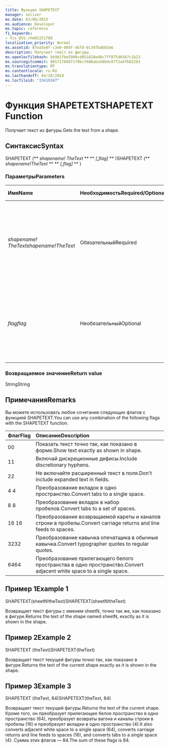 ```yaml
---
title: Функция SHAPETEXT
manager: soliver
ms.date: 03/09/2015
ms.audience: Developer
ms.topic: reference
f1_keywords:
- Vis_DSS.chm82251788
localization_priority: Normal
ms.assetid: 87ea5e8f-c3e0-009f-4bf8-8c34fbdb83a6
description: Получает текст из фигуры.
ms.openlocfilehash: bb9b1fbe5900cd051828ed6c7ff07546567c1b23
ms.sourcegitcommit: 8657170d071f9bcf680aba50b9c07f2a4fb82283
ms.translationtype: MT
ms.contentlocale: ru-RU
ms.lasthandoff: 04/28/2019
ms.locfileid: "33419347"
---
```

# <a name="shapetext-function"></a><span data-ttu-id="5d7a5-103">Функция SHAPETEXT</span><span class="sxs-lookup"><span data-stu-id="5d7a5-103">SHAPETEXT Function</span></span>

<span data-ttu-id="5d7a5-104">Получает текст из фигуры.</span><span class="sxs-lookup"><span data-stu-id="5d7a5-104">Gets the text from a shape.</span></span> 
  
## <a name="syntax"></a><span data-ttu-id="5d7a5-105">Синтаксис</span><span class="sxs-lookup"><span data-stu-id="5d7a5-105">Syntax</span></span>

<span data-ttu-id="5d7a5-106">SHAPETEXT (\*\* *shapename! TheText* \*\* \*\* *[,flag]* \*\* )</span><span class="sxs-lookup"><span data-stu-id="5d7a5-106">SHAPETEXT (\*\* *shapename!TheText* \*\* \*\* *[,flag]* \*\* )</span></span> 
  
### <a name="parameters"></a><span data-ttu-id="5d7a5-107">Параметры</span><span class="sxs-lookup"><span data-stu-id="5d7a5-107">Parameters</span></span>

|<span data-ttu-id="5d7a5-108">**Имя**</span><span class="sxs-lookup"><span data-stu-id="5d7a5-108">**Name**</span></span>|<span data-ttu-id="5d7a5-109">**Необходимость**</span><span class="sxs-lookup"><span data-stu-id="5d7a5-109">**Required/Optional**</span></span>|<span data-ttu-id="5d7a5-110">**Тип данных**</span><span class="sxs-lookup"><span data-stu-id="5d7a5-110">**Data Type**</span></span>|<span data-ttu-id="5d7a5-111">**Описание**</span><span class="sxs-lookup"><span data-stu-id="5d7a5-111">**Description**</span></span>|
|:-----|:-----|:-----|:-----|
| <span data-ttu-id="5d7a5-112">_shapename! TheText_</span><span class="sxs-lookup"><span data-stu-id="5d7a5-112">_shapename!TheText_</span></span> <br/> |<span data-ttu-id="5d7a5-113">Обязательный</span><span class="sxs-lookup"><span data-stu-id="5d7a5-113">Required</span></span>  <br/> ||<span data-ttu-id="5d7a5-114">Ссылка на ячейку с именем TheText в целевой форме.</span><span class="sxs-lookup"><span data-stu-id="5d7a5-114">A reference to the cell named TheText in the target shape.</span></span>  <span data-ttu-id="5d7a5-115">_Shapename!_</span><span class="sxs-lookup"><span data-stu-id="5d7a5-115">_Shapename!_</span></span> <span data-ttu-id="5d7a5-116">это имя фигуры, из которой нужно получить текст.</span><span class="sxs-lookup"><span data-stu-id="5d7a5-116">is the name of the shape from which you want to retrieve the text.</span></span>  <br/> |
| <span data-ttu-id="5d7a5-117">_flag_</span><span class="sxs-lookup"><span data-stu-id="5d7a5-117">_flag_</span></span> <br/> |<span data-ttu-id="5d7a5-118">Необязательный</span><span class="sxs-lookup"><span data-stu-id="5d7a5-118">Optional</span></span>  <br/> |<span data-ttu-id="5d7a5-119">**Числовой**</span><span class="sxs-lookup"><span data-stu-id="5d7a5-119">**Numeric**</span></span> <br/> |<span data-ttu-id="5d7a5-120">Немного, который указывает формат текста.</span><span class="sxs-lookup"><span data-stu-id="5d7a5-120">A bit that specifies the format of the text.</span></span> <span data-ttu-id="5d7a5-121">Флаг по умолчанию (0) показывает текст точно так, как он показан в форме.</span><span class="sxs-lookup"><span data-stu-id="5d7a5-121">The default flag (0) shows the text exactly as it is shown in the shape.</span></span>  <br/> |
   
### <a name="return-value"></a><span data-ttu-id="5d7a5-122">Возвращаемое значение</span><span class="sxs-lookup"><span data-stu-id="5d7a5-122">Return value</span></span>

<span data-ttu-id="5d7a5-123">String</span><span class="sxs-lookup"><span data-stu-id="5d7a5-123">String</span></span>
  
## <a name="remarks"></a><span data-ttu-id="5d7a5-124">Примечания</span><span class="sxs-lookup"><span data-stu-id="5d7a5-124">Remarks</span></span>

<span data-ttu-id="5d7a5-125">Вы можете использовать любое сочетание следующих флагов с функцией SHAPETEXT.</span><span class="sxs-lookup"><span data-stu-id="5d7a5-125">You can use any combination of the following flags with the SHAPETEXT function.</span></span>
  
|<span data-ttu-id="5d7a5-126">**Флаг**</span><span class="sxs-lookup"><span data-stu-id="5d7a5-126">**Flag**</span></span>|<span data-ttu-id="5d7a5-127">**Описание**</span><span class="sxs-lookup"><span data-stu-id="5d7a5-127">**Description**</span></span>|
|:-----|:-----|
|<span data-ttu-id="5d7a5-128">0</span><span class="sxs-lookup"><span data-stu-id="5d7a5-128">0</span></span>  <br/> |<span data-ttu-id="5d7a5-129">Показать текст точно так, как показано в форме.</span><span class="sxs-lookup"><span data-stu-id="5d7a5-129">Show text exactly as shown in shape.</span></span>  <br/> |
|<span data-ttu-id="5d7a5-130">1</span><span class="sxs-lookup"><span data-stu-id="5d7a5-130">1</span></span>  <br/> |<span data-ttu-id="5d7a5-131">Включай дискреционные дефисы.</span><span class="sxs-lookup"><span data-stu-id="5d7a5-131">Include discretionary hyphens.</span></span>  <br/> |
|<span data-ttu-id="5d7a5-132">2</span><span class="sxs-lookup"><span data-stu-id="5d7a5-132">2</span></span>  <br/> |<span data-ttu-id="5d7a5-133">Не включайте расширенный текст в поля.</span><span class="sxs-lookup"><span data-stu-id="5d7a5-133">Don't include expanded text in fields.</span></span>  <br/> |
|<span data-ttu-id="5d7a5-134">4 </span><span class="sxs-lookup"><span data-stu-id="5d7a5-134">4</span></span>  <br/> |<span data-ttu-id="5d7a5-135">Преобразование вкладок в одно пространство.</span><span class="sxs-lookup"><span data-stu-id="5d7a5-135">Convert tabs to a single space.</span></span>  <br/> |
|<span data-ttu-id="5d7a5-136">8 </span><span class="sxs-lookup"><span data-stu-id="5d7a5-136">8</span></span>  <br/> |<span data-ttu-id="5d7a5-137">Преобразование вкладок в набор пробелов.</span><span class="sxs-lookup"><span data-stu-id="5d7a5-137">Convert tabs to a set of spaces.</span></span>  <br/> |
|<span data-ttu-id="5d7a5-138">16 </span><span class="sxs-lookup"><span data-stu-id="5d7a5-138">16</span></span>  <br/> |<span data-ttu-id="5d7a5-139">Преобразование возвращаемой кареты и каналов строки в пробелы.</span><span class="sxs-lookup"><span data-stu-id="5d7a5-139">Convert carriage returns and line feeds to spaces.</span></span>  <br/> |
|<span data-ttu-id="5d7a5-140">32</span><span class="sxs-lookup"><span data-stu-id="5d7a5-140">32</span></span>  <br/> |<span data-ttu-id="5d7a5-141">Преобразование кавычка опечатщика в обычные кавычка.</span><span class="sxs-lookup"><span data-stu-id="5d7a5-141">Convert typographer quotes to regular quotes.</span></span>  <br/> |
|<span data-ttu-id="5d7a5-142">64</span><span class="sxs-lookup"><span data-stu-id="5d7a5-142">64</span></span>  <br/> |<span data-ttu-id="5d7a5-143">Преобразование прилегающего белого пространства в одно пространство.</span><span class="sxs-lookup"><span data-stu-id="5d7a5-143">Convert adjacent white space to a single space.</span></span>  <br/> |
   
## <a name="example-1"></a><span data-ttu-id="5d7a5-144">Пример 1</span><span class="sxs-lookup"><span data-stu-id="5d7a5-144">Example 1</span></span>

<span data-ttu-id="5d7a5-145">SHAPETEXT(sheetN!theText)</span><span class="sxs-lookup"><span data-stu-id="5d7a5-145">SHAPETEXT(sheetN!theText)</span></span>
  
<span data-ttu-id="5d7a5-146">Возвращает текст фигуры с именем sheetN, точно так же, как показано в фигуре.</span><span class="sxs-lookup"><span data-stu-id="5d7a5-146">Returns the text of the shape named sheetN, exactly as it is shown in the shape.</span></span>
  
## <a name="example-2"></a><span data-ttu-id="5d7a5-147">Пример 2</span><span class="sxs-lookup"><span data-stu-id="5d7a5-147">Example 2</span></span>

<span data-ttu-id="5d7a5-148">SHAPETEXT (theText)</span><span class="sxs-lookup"><span data-stu-id="5d7a5-148">SHAPETEXT(theText)</span></span>
  
<span data-ttu-id="5d7a5-149">Возвращает текст текущей фигуры точно так, как показано в фигуре.</span><span class="sxs-lookup"><span data-stu-id="5d7a5-149">Returns the text of the current shape exactly as it is shown in the shape.</span></span>
  
## <a name="example-3"></a><span data-ttu-id="5d7a5-150">Пример 3</span><span class="sxs-lookup"><span data-stu-id="5d7a5-150">Example 3</span></span>

<span data-ttu-id="5d7a5-151">SHAPETEXT (theText, 84)</span><span class="sxs-lookup"><span data-stu-id="5d7a5-151">SHAPETEXT(theText, 84)</span></span>
  
<span data-ttu-id="5d7a5-152">Возвращает текст текущей фигуры.</span><span class="sxs-lookup"><span data-stu-id="5d7a5-152">Returns the text of the current shape.</span></span> <span data-ttu-id="5d7a5-153">Кроме того, он преобразует прилегающее белое пространство в одно пространство (64), преобразует возвраты вагона и каналы строки в пробелы (16) и преобразует вкладки в одно пространство (4).</span><span class="sxs-lookup"><span data-stu-id="5d7a5-153">It also converts adjacent white space to a single space (64), converts carriage returns and line feeds to spaces (16), and converts tabs to a single space (4).</span></span> <span data-ttu-id="5d7a5-154">Сумма этих флагов — 84.</span><span class="sxs-lookup"><span data-stu-id="5d7a5-154">The sum of these flags is 84.</span></span>
  

